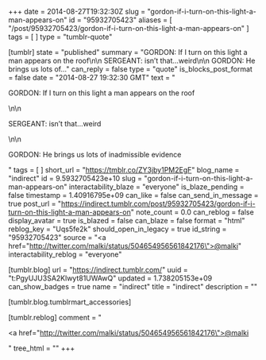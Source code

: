 +++
date = 2014-08-27T19:32:30Z
slug = "gordon-if-i-turn-on-this-light-a-man-appears-on"
id = "95932705423"
aliases = [ "/post/95932705423/gordon-if-i-turn-on-this-light-a-man-appears-on" ]
tags = [ ]
type = "tumblr-quote"

[tumblr]
state = "published"
summary = "GORDON: If I turn on this light a man appears on the roof\n\n SERGEANT: isn’t that…weird\n\n GORDON: He brings us lots of..."
can_reply = false
type = "quote"
is_blocks_post_format = false
date = "2014-08-27 19:32:30 GMT"
text = "<p>GORDON: If I turn on this light a man appears on the roof</p>\n\n<p>SERGEANT: isn&rsquo;t that…weird</p>\n\n<p>GORDON: He brings us lots of inadmissible evidence</p>"
tags = [ ]
short_url = "https://tmblr.co/ZY3jby1PM2EgF"
blog_name = "indirect"
id = 9.5932705423e+10
slug = "gordon-if-i-turn-on-this-light-a-man-appears-on"
interactability_blaze = "everyone"
is_blaze_pending = false
timestamp = 1.40916795e+09
can_like = false
can_send_in_message = true
post_url = "https://indirect.tumblr.com/post/95932705423/gordon-if-i-turn-on-this-light-a-man-appears-on"
note_count = 0.0
can_reblog = false
display_avatar = true
is_blazed = false
can_blaze = false
format = "html"
reblog_key = "Uqs5fe2k"
should_open_in_legacy = true
id_string = "95932705423"
source = "<a href=\"http://twitter.com/malki/status/504654956561842176\">@malki</a>"
interactability_reblog = "everyone"

[tumblr.blog]
url = "https://indirect.tumblr.com/"
uuid = "t:PgyUJU3SA2Klwyt81UWAwQ"
updated = 1.738205153e+09
can_show_badges = true
name = "indirect"
title = "indirect"
description = ""

[tumblr.blog.tumblrmart_accessories]

[tumblr.reblog]
comment = "<p><a href=\"http://twitter.com/malki/status/504654956561842176\">@malki</a></p>"
tree_html = ""
+++
